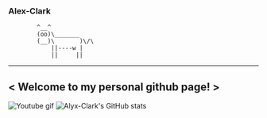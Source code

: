 ### Alex-Clark

            ^__^
            (oo)\_______
            (__)\       )\/\
                ||----w |
                ||     ||
_____________________________________
< Welcome to my personal github page! >
 -------------------------------------
            
                
                                                                                    

   ![Youtube gif](https://github.com/Alyx-Clark/Alyx-Clark/raw/main/erased-satoru.gif) 
   ![Alyx-Clark's GitHub stats](https://github-readme-stats.vercel.app/api?username=Alyx-Clark&show_icons=true&theme=cobalt)
